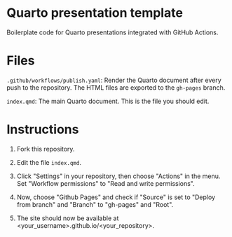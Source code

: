 # Quarto presentation template

Boilerplate code for Quarto presentations integrated with GitHub Actions.

# Files

`.github/workflows/publish.yaml`: Render the Quarto document after every push to the repository. The HTML files are exported to the `gh-pages` branch.

`index.qmd`: The main Quarto document. This is the file you should edit.

# Instructions

1. Fork this repository.

2. Edit the file `index.qmd`.

3. Click "Settings" in your repository, then choose "Actions" in the menu. Set "Workflow permissions" to "Read and write permissions".

4. Now, choose "Github Pages" and check if "Source" is set to "Deploy from branch" and "Branch" to "gh-pages" and "Root".

5. The site should now be available at <your_username>.github.io/<your_repository>.

